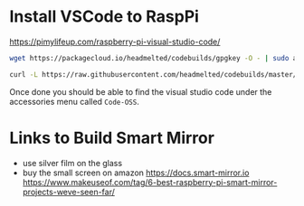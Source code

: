 # Install VSCode to RaspPi
https://pimylifeup.com/raspberry-pi-visual-studio-code/
```bash
wget https://packagecloud.io/headmelted/codebuilds/gpgkey -O - | sudo apt-key add -

curl -L https://raw.githubusercontent.com/headmelted/codebuilds/master/docs/installers/apt.sh | sudo bash
```
Once done you should be able to find the visual studio code under the accessories menu called `Code-OSS`.


# Links to Build Smart Mirror
- use silver film on the glass
- buy the small screen on amazon
https://docs.smart-mirror.io
https://www.makeuseof.com/tag/6-best-raspberry-pi-smart-mirror-projects-weve-seen-far/